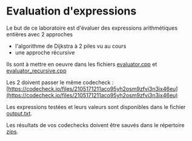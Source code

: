 # Evaluation d'expressions

Le but de ce laboratoire est d'évaluer des expressions arithmétiques entières avec 2 approches 

* l'algorithme de Dijkstra à 2 piles vu au cours
* une approche récursive

Ils sont à mettre en oeuvre dans les fichiers [evaluator.cpp](src/evaluator.cpp) et [evaluator_recursive.cpp](src/evaluator_recursive.cpp)

Les 2 doivent passer le même codecheck : [https://codecheck.io/files/2105171211aco95yh2osm9zfvi3n3ix46eu](https://codecheck.io/files/2105171211aco95yh2osm9zfvi3n3ix46eu)

Les expressions testées et leurs valeurs sont disponibles dans le fichier [output.txt](./output.txt). 

Les résultats de vos codechecks doivent être sauvés dans le répertoire [zips](./zips).